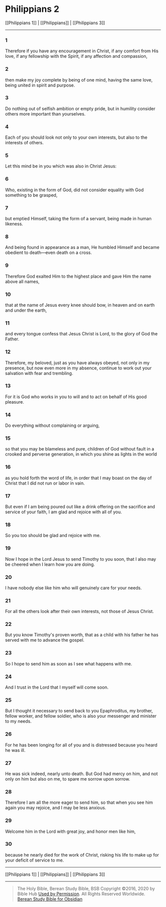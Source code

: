 # Philippians 2

[[Philippians 1]] | [[Philippians]] | [[Philippians 3]]

---

### 1
Therefore if you have any encouragement in Christ, if any comfort from His love, if any fellowship with the Spirit, if any affection and compassion,

### 2
then make my joy complete by being of one mind, having the same love, being united in spirit and purpose.

### 3
Do nothing out of selfish ambition or empty pride, but in humility consider others more important than yourselves.

### 4
Each of you should look not only to your own interests, but also to the interests of others.

### 5
Let this mind be in you which was also in Christ Jesus:

### 6
Who, existing in the form of God, did not consider equality with God something to be grasped,

### 7
but emptied Himself, taking the form of a servant, being made in human likeness.

### 8
And being found in appearance as a man, He humbled Himself and became obedient to death—even death on a cross.

### 9
Therefore God exalted Him to the highest place and gave Him the name above all names,

### 10
that at the name of Jesus every knee should bow, in heaven and on earth and under the earth,

### 11
and every tongue confess that Jesus Christ is Lord, to the glory of God the Father.

### 12
Therefore, my beloved, just as you have always obeyed, not only in my presence, but now even more in my absence, continue to work out your salvation with fear and trembling.

### 13
For it is God who works in you to will and to act on behalf of His good pleasure.

### 14
Do everything without complaining or arguing,

### 15
so that you may be blameless and pure, children of God without fault in a crooked and perverse generation, in which you shine as lights in the world

### 16
as you hold forth the word of life, in order that I may boast on the day of Christ that I did not run or labor in vain.

### 17
But even if I am being poured out like a drink offering on the sacrifice and service of your faith, I am glad and rejoice with all of you.

### 18
So you too should be glad and rejoice with me.

### 19
Now I hope in the Lord Jesus to send Timothy to you soon, that I also may be cheered when I learn how you are doing.

### 20
I have nobody else like him who will genuinely care for your needs.

### 21
For all the others look after their own interests, not those of Jesus Christ.

### 22
But you know Timothy's proven worth, that as a child with his father he has served with me to advance the gospel.

### 23
So I hope to send him as soon as I see what happens with me.

### 24
And I trust in the Lord that I myself will come soon.

### 25
But I thought it necessary to send back to you Epaphroditus, my brother, fellow worker, and fellow soldier, who is also your messenger and minister to my needs.

### 26
For he has been longing for all of you and is distressed because you heard he was ill.

### 27
He was sick indeed, nearly unto death. But God had mercy on him, and not only on him but also on me, to spare me sorrow upon sorrow.

### 28
Therefore I am all the more eager to send him, so that when you see him again you may rejoice, and I may be less anxious.

### 29
Welcome him in the Lord with great joy, and honor men like him,

### 30
because he nearly died for the work of Christ, risking his life to make up for your deficit of service to me.

---

[[Philippians 1]] | [[Philippians]] | [[Philippians 3]]

---

> The Holy Bible, Berean Study Bible, BSB
> Copyright &copy;2016, 2020 by Bible Hub
> [Used by Permission](https://berean.bible/terms.htm). All Rights Reserved Worldwide.
> [Berean Study Bible for Obsidian](https://github.com/gapmiss/berean-study-bible-for-obsidian)


